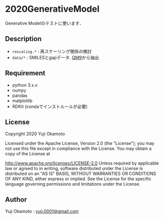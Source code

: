 2020GenerativeModel
===
Generative Modelのテストに使います．

## Description
- ``rescaling.*`` : 再スケーリング関係の検討
- ``data/*`` : SMILESとgapデータ. [QM9](http://figshare.com/collections/Quantum_chemistry_structures_and_properties_of_134_kilo_molecules/978904)から抽出

## Requirement
 
- python 3.x.x
- numpy 
- pandas
- matplotlib
- RDKit (condaでインストルールが必要)

## License

Copyright 2020 Yuji Okamoto

Licensed under the Apache License, Version 2.0 (the "License"); you may not use this file except in compliance with the License. You may obtain a copy of the License at

   http://www.apache.org/licenses/LICENSE-2.0
Unless required by applicable law or agreed to in writing, software distributed under the License is distributed on an "AS IS" BASIS, WITHOUT WARRANTIES OR CONDITIONS OF ANY KIND, either express or implied. See the License for the specific language governing permissions and limitations under the License.

## Author
Yuji Okamoto : yuji.0001@gmail.com